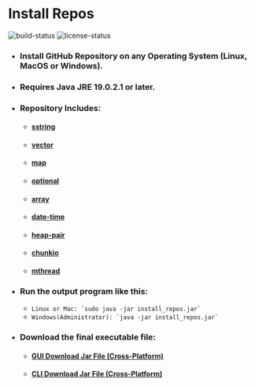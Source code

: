 # Install Repos
![build-status](https://github.com/Dark-CodeX/InstallRepos/actions/workflows/maven.yml/badge.svg)
![license-status](https://img.shields.io/github/license/Dark-CodeX/InstallRepos)
* ### Install GitHub Repository on any Operating System (Linux, MacOS or Windows).
* ### Requires Java JRE 19.0.2.1 or later.
* ### Repository Includes:
    * #### [sstring](https://www.github.com/Dark-CodeX/sstring.git)
    * #### [vector](https://www.github.com/Dark-CodeX/vector.git)
    * #### [map](https://www.github.com/Dark-CodeX/map.git)
    * #### [optional](https://www.github.com/Dark-CodeX/optional.git)
    * #### [array](https://www.github.com/Dark-CodeX/array.git)
    * #### [date-time](https://www.github.com/Dark-CodeX/date-time.git)
    * #### [heap-pair](https://www.github.com/Dark-CodeX/heap-pair.git)
    * #### [chunkio](https://www.github.com/Dark-CodeX/chunkio.git)
    * #### [mthread](https://www.github.com/Dark-CodeX/mthread.git)
* ### Run the output program like this:
    * ```Linux or Mac: `sudo java -jar install_repos.jar` ```
    * ```Windows(Administrator): `java -jar install_repos.jar` ```
* ### Download the final executable file:
    * #### [**GUI** Download Jar File (Cross-Platform)](https://github.com/Dark-CodeX/InstallRepos/releases/download/v1.1.0/InstallReposGUI.jar)
    * #### [**CLI** Download Jar File (Cross-Platform)](https://github.com/Dark-CodeX/InstallRepos/releases/download/v1.1.0/InstallReposCLI.jar)
